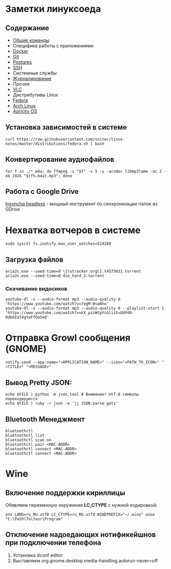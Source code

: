 # Заметки линуксоеда

## Содержание

* [Общие команды](./linux.md)
* Специфика работы с приложениями
 * [Docker](./docker.md)
 * [Git](./git.md)
 * [Postgres](./psql.md)
 * [SSH](./ssh.md)
* Системные службы
 * [Журналирование](./journalctl.md)
* Прочее
 * [VLC](./vlc.md)
* Дистрибутивы Linux
 * [Fedora](./distributions/fedora.md)
 * [Arch Linux](./distributions/arch_linux.sh)
 * [Apricity OS](./distributions/apricity_os.md)

## Установка зависимостей в системе

```
curl https://raw.githubusercontent.com/sniter/linux-notes/master/distributions/fedora.sh | bash
```

## Конвертирование аудиофайлов
```
for f in ./*.m4a; do ffmpeg -i "$f" -v 5 -y -acodec libmp3lame -ac 2 -ab 192k "${f%.m4a}.mp3"; done
```

## Работа с Google Drive

[Insynchq headless](https://www.insynchq.com/) - мощный инструмент по синхронизации папок из GDrive

# Нехватка вотчеров в системе

```
sudo sysctl fs.inotify.max_user_watches=524288
```

## Загрузка файлов

```
aria2c.exe --seed-time=0 \[rutracker.org\].t4575031.torrent
aria2c.exe --seed-time=0 die_hard_2.torrent
```

### Cкачивание видосиков

```
youtube-dl -x --audio-format mp3 --audio-quality 0 'https://www.youtube.com/watch?v=7egM-WvaNho'
youtube-dl -x --audio-format mp3 --audio-quality 0 --playlist-start 1 'https://www.youtube.com/watch?v=kX_pzzWtpYc&list=UUPd8-0dbOIaT4gYaFfQoSeQ'
```

# Отправка Growl сообщения (GNOME)

```
notify-send --app-name="<APPLICATION_NAME>" --icon="<PATH_TO_ICON>" "<TITLE>" "<MESSAGE>"
```

## Вывод Pretty JSON:

```
echo $FILE | python -m json.tool # Внимание! Utf-8 символы перекодируются
echo $FILE | ruby -r json -e 'jj JSON.parse gets'
```

## Bluetooth Менеджмент

```
bluetoothctl
bluetoothctl list
bluetoothctl scan on
bluetoothctl pair <MAC-ADDR>
bluetoothctl connect <MAC-ADDR>
bluetoothctl connect <MAC-ADDR>
```

# Wine

## Включение поддержки кириллицы

Обявляем переменную окружения **LC_CTYPE** с нужной кодировкой:
```
env LANG=ru_RU.utf8 LC_CTYPE=ru_RU.utf8 WINEPREFIX="~/.wine" wine "C:\Path\To\Your\Program"
```

## Отключение надоедающих нотификейшнов при подключении телефона

1. Установка dconf editor
2. Выставляем org.gnome.desktop.media-handling.autorun-never=off






	
